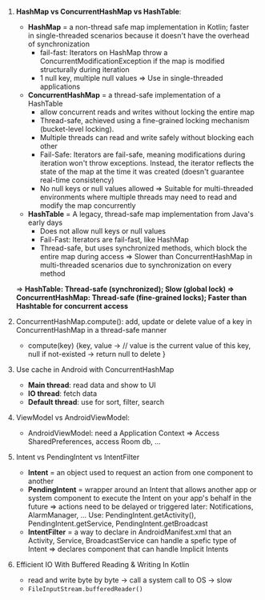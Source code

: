 1. **HashMap vs ConcurrentHashMap vs HashTable**:
    - **HashMap** = a non-thread safe map implementation in Kotlin; faster in single-threaded scenarios because it doesn't have the overhead of synchronization
        - fail-fast: Iterators on HashMap throw a ConcurrentModificationException if the map is modified structurally during iteration
        - 1 null key, multiple null values
        =>  Use in single-threaded applications
    - **ConcurrentHashMap** = a thread-safe implementation of a HashTable
        - allow concurrent reads and writes without locking the entire map
        - Thread-safe, achieved using a fine-grained locking mechanism (bucket-level locking).
        - Multiple threads can read and write safely without blocking each other
        - Fail-Safe: Iterators are fail-safe, meaning modifications during iteration won't throw exceptions.
        Instead, the iterator reflects the state of the map at the time it was created (doesn't guarantee real-time consistency)
        - No null keys or null values allowed
        => Suitable for multi-threaded environments where multiple threads may need to read and modify the map concurrently
    - **HashTable** = A legacy, thread-safe map implementation from Java's early days
        - Does not allow null keys or null values
        - Fail-Fast: Iterators are fail-fast, like HashMap
        - Thread-safe, but uses synchronized methods, which block the entire map during access
        => Slower than ConcurrentHashMap in multi-threaded scenarios due to synchronization on every method
    
    => **HashTable: Thread-safe (synchronized); Slow (global lock)
    => ConcurrentHashMap: Thread-safe (fine-grained locks); Faster than Hashtable for concurrent access**
    
2. ConcurrentHashMap.compute(): add, update or delete value of a key in ConcurrentHashMap in a thread-safe manner
    - compute(key) {key, value ->
    // value is the current value of this key, null if not-existed -> return null to delete
    }
3. Use cache in Android with ConcurrentHashMap
    - **Main thread**: read data and show to UI
    - **IO thread**: fetch data
    - **Default thread**: use for sort, filter, search
4. ViewModel vs AndroidViewModel:
    - AndroidViewModel: need a Application Context
    => Access SharedPreferences, access Room db, ...
5. Intent vs PendingIntent vs IntentFilter
    - **Intent** = an object used to request an action from one component to another
    - **PendingIntent** = wrapper around an Intent that allows another app or system component to execute the Intent on your app's behalf in the future
    => actions need to be delayed or triggered later: Notifications, AlarmManager, ...
    Use: PendingIntent.getActivity(), PendingIntent.getService, PendingIntent.getBroadcast
    - **IntentFilter** = a way to declare in AndroidManifest.xml that an Activity, Service, BroadcastService can handle a spefic type of Intent
    => declares component that can handle Implicit Intents
6. Efficient IO With Buffered Reading & Writing In Kotlin
    - read and write byte by byte -> call a system call to OS -> slow
    - `FileInputStream.bufferedReader()`